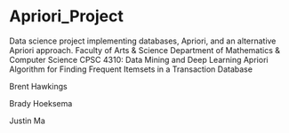 # Apriori_Project
Data science project implementing databases, Apriori, and an alternative Apriori approach. 
Faculty of Arts & Science 
Department of Mathematics & Computer Science 
CPSC 4310: Data Mining and Deep Learning 
Apriori Algorithm for Finding Frequent Itemsets in a Transaction Database 

Brent Hawkings 

Brady Hoeksema 

Justin Ma 